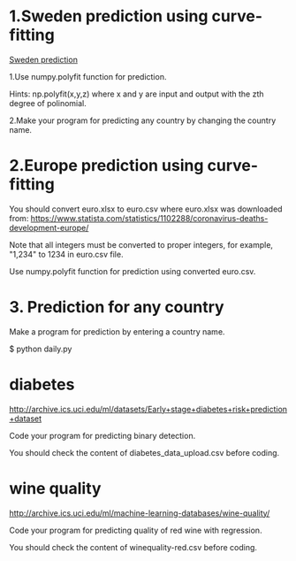 # 1.Sweden prediction using curve-fitting
<a href='https://github.com/ytakefuji/sweden'> Sweden prediction</a>

1.Use numpy.polyfit function for prediction.

Hints: np.polyfit(x,y,z) where x and y are input and output with the zth degree of polinomial.

2.Make your program for predicting any country by changing the country name.

# 2.Europe prediction using curve-fitting

You should convert euro.xlsx to euro.csv where euro.xlsx was downloaded from:
https://www.statista.com/statistics/1102288/coronavirus-deaths-development-europe/

Note that all integers must be converted to proper integers, for example, "1,234" to 1234 in euro.csv file.

Use numpy.polyfit function for prediction using converted euro.csv.

# 3. Prediction for any country

Make a program for prediction by entering a country name.

$ python daily.py


# diabetes

http://archive.ics.uci.edu/ml/datasets/Early+stage+diabetes+risk+prediction+dataset

Code your program for predicting binary detection.

You should check the content of diabetes_data_upload.csv before coding.


# wine quality 

http://archive.ics.uci.edu/ml/machine-learning-databases/wine-quality/

Code your program for predicting quality of red wine with regression.

You should check the content of winequality-red.csv before coding.



